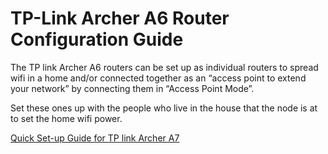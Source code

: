 # TP-Link Archer A6 Router Configuration Guide

The TP link Archer A6 routers can be set up as individual routers to spread wifi in a home and/or connected together as an “access point to extend your network” by connecting them in “Access Point Mode”.

Set these ones up with the people who live in the house that the node is at to set the home wifi power.

[Quick Set-up Guide for TP link Archer A7](https://www.tp-link.com/us/user-guides/archer-a7&c7_v5/conventions#ug-sub-title-4)
